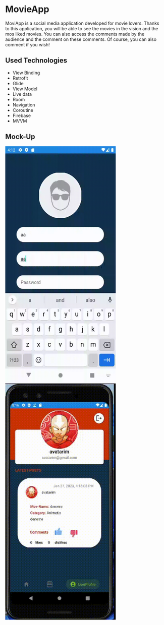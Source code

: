 # MovieApp
MoviApp is a social media application developed for movie lovers. Thanks to this application, you will be able to see the movies in the vision and the mos liked movies. You can also access the comments made by the audience and the comment on these comments. Of course, you can also comment if you wish!
## Used Technologies
* View Binding
* Retrofit
* Glide
* View Model
* Live data
* Room
* Navigation
* Coroutine
* Firebase
* MVVM
## Mock-Up
<img src="https://github.com/mustafaunlu0/MovieApp/blob/master/login.gif" width="350" height="750"/>           <img src="https://github.com/mustafaunlu0/MovieApp/blob/master/kirp%20(online-video-cutter.com).gif" width="350" height="750"/> 

